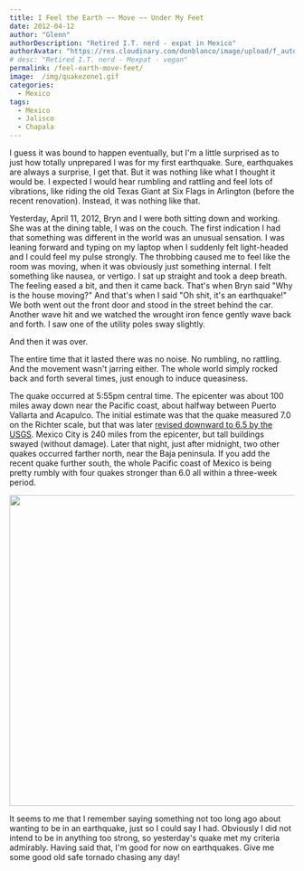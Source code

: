 ```yaml
---
title: I Feel the Earth ~~ Move ~~ Under My Feet
date: 2012-04-12
author: "Glenn"
authorDescription: "Retired I.T. nerd - expat in Mexico"
authorAvatar: "https://res.cloudinary.com/donblanco/image/upload/f_auto,q_auto/Vagabondians/avatar-small.png"
# desc: "Retired I.T. nerd - Mexpat - vegan"
permalink: /feel-earth-move-feet/
image:  /img/quakezone1.gif
categories:
  - Mexico
tags:
  - Mexico
  - Jalisco
  - Chapala
---
```

I guess it was bound to happen eventually, but I'm a little surprised as to just how totally unprepared I was for my first earthquake. Sure, earthquakes are always a surprise, I get that. But it was nothing like what I thought it would be. I expected I would hear rumbling and rattling and feel lots of vibrations, like riding the old Texas Giant at Six Flags in Arlington (before the recent renovation). Instead, it was nothing like that.

Yesterday, April 11, 2012, Bryn and I were both sitting down and working. She was at the dining table, I was on the couch. The first indication I had that something was different in the world was an unusual sensation. I was leaning forward and typing on my laptop when I suddenly felt light-headed and I could feel my pulse strongly. The throbbing caused me to feel like the room was moving, when it was obviously just something internal. I felt something like nausea, or vertigo. I sat up straight and took a deep breath. The feeling eased a bit, and then it came back. That's when Bryn said "Why is the house moving?" And that's when I said "Oh shit, it's an earthquake!" We both went out the front door and stood in the street behind the car. Another wave hit and we watched the wrought iron fence gently wave back and forth. I saw one of the utility poles sway slightly.

And then it was over.

The entire time that it lasted there was no noise. No rumbling, no rattling. And the movement wasn't jarring either. The whole world simply rocked back and forth several times, just enough to induce queasiness.

The quake occurred at 5:55pm central time. The epicenter was about 100 miles away down near the Pacific coast, about halfway between Puerto Vallarta and Acapulco. The initial estimate was that the quake measured 7.0 on the Richter scale, but that was later <a title="USGS" href="https://earthquake.usgs.gov/earthquakes/recenteqsww/Quakes/usc00090z0.php" target="_blank">revised downward to 6.5 by the USGS</a>. Mexico City is 240 miles from the epicenter, but tall buildings swayed (without damage). Later that night, just after midnight, two other quakes occurred farther north, near the Baja peninsula. If you add the recent quake further south, the whole Pacific coast of Mexico is being pretty rumbly with four quakes stronger than 6.0 all within a three-week period.

[<img class="alignnone wp-image-1138" title="earthquake" src="https://vagabondians.com/wp-content/uploads/2012/04/earthquake.jpg" alt="" width="550" />][1]

It seems to me that I remember saying something not too long ago about wanting to be in an earthquake, just so I could say I had. Obviously I did not intend to be in anything too strong, so yesterday's quake met my criteria admirably. Having said that, I'm good for now on earthquakes. Give me some good old safe tornado chasing any day!

 [1]: https://vagabondians.com/wp-content/uploads/2012/04/earthquake.j[g